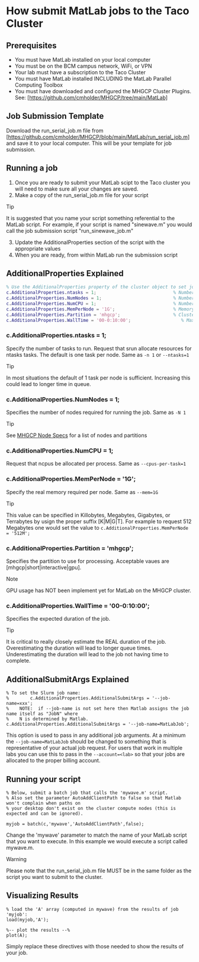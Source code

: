 # How submit MatLab jobs to the Taco Cluster

## Prerequisites
- You must have MatLab installed on your local computer
- You must be on the BCM campus network, WiFi, or VPN
- Your lab must have a subscription to the Taco Cluster
- You must have MatLab installed INCLUDING the MatLab Parallel Computing Toolbox
- You must have downloaded and configured the MHGCP Cluster Plugins. See: [https://github.com/cmholder/MHGCP/tree/main/MatLab]

## Job Submission Template
Download the run_serial_job.m file from [https://github.com/cmholder/MHGCP/blob/main/MatLab/run_serial_job.m] and save it to your local computer.  This will be your template for job submission.

## Running a job
1. Once you are ready to submit your MatLab scipt to the Taco cluster you will need to make sure all your changes are saved.
2. Make a copy of the run_serial_job.m file for your script
> [!TIP]
> It is suggested that you name your script something referential to the MatLab script.  For example, if your script is named "sinewave.m" you would call the job submission script "run_sinewave_job.m"
3. Update the AdditionalProperties section of the script with the appropriate values
4. When you are ready, from within MatLab run the submission script


## AdditionalProperties Explained
```MATLAB
% Use the AdditionalProperties property of the cluster object to set job specific details:
c.AdditionalProperties.ntasks = 1;                             % Number of Tasks
c.AdditionalProperties.NumNodes = 1;                           % Number of nodes requested 
c.AdditionalProperties.NumCPU = 1;                             % Number of CPU per Process
c.AdditionalProperties.MemPerNode = '1G';                      % Memory per Node Units are (K|M|G|T)
c.AdditionalProperties.Partition = 'mhgcp';                    % Cluster partition (mhgcp|interactive|short|gpu)
c.AdditionalProperties.WallTime = '00-0:10:00';                   % Max wall time DD-HH:MM:SS
```

### c.AdditionalProperties.ntasks = 1;
Specify the number of tasks to run. Request that srun allocate resources for ntasks tasks. The default is one task per node. Same as ```-n 1``` or ```--ntasks=1```
> [!TIP]
> In most situations the default of 1 task per node is sufficient.  Increasing this could lead to longer time in queue.

### c.AdditionalProperties.NumNodes = 1;
Specifies the number of nodes required for running the job.  Same as ```-N 1```
> [!TIP]
> See [MHGCP Node Specs](https://teams.microsoft.com/l/entity/1c256a65-83a6-4b5c-9ccf-78f8afb6f1e8/_djb2_msteams_prefix_2081514502?context=%7B%22channelId%22%3A%2219%3A3544f5831fae42bd9dde9e9d4a420bea%40thread.tacv2%22%7D&tenantId=a83dba53-124d-4d32-88f0-b72889a9e926) for a list of nodes and partitions

### c.AdditionalProperties.NumCPU = 1;
Request that ncpus be allocated per process. Same as ```--cpus-per-task=1```

### c.AdditionalProperties.MemPerNode = '1G';
Specify the real memory required per node.  Same as ```--mem=1G```
> [!TIP]
> This value can be specified in Killobytes, Megabytes, Gigabytes, or Terrabytes by usign the proper suffix [K|M|G|T].  For example to request 512 Megabytes one would set the value to ```c.AdditionalProperties.MemPerNode = '512M';```

### c.AdditionalProperties.Partition = 'mhgcp';
Specifies the partition to use for processing.  Acceptable vaues are [mhgcp|short|interactive|gpu].
> [!NOTE]
> GPU usage has NOT been implement yet for MatLab on the MHGCP cluster.

### c.AdditionalProperties.WallTime = '00-0:10:00';
Specifies the expected duration of the job.
> [!TIP]
> It is critical to really closely estimate the REAL duration of the job.  Overestimating the duration will lead to longer queue times.  Underestimating the duration will lead to the job not having time to complete.

## AdditionalSubmitArgs Explained
```
% To set the Slurm job name:
%        c.AdditionalProperties.AdditionalSubmitArgs = '--job-name=xxx';
%    NOTE:  if --job-name is not set here then Matlab assigns the job name itself as "JobN" where
%    N is determined by Matlab.
c.AdditionalProperties.AdditionalSubmitArgs = '--job-name=MatLabJob';
```
This option is used to pass in any additional job arguments.  At a minimum the ```--job-name=MatLabJob``` should be changed to something that is representative of your actual job request.  For users that work in multiple labs you can use this to pass in the ```--account=<lab>``` so that your jobs are allocated to the proper billing account.

## Running your script
```
% Below, submit a batch job that calls the 'mywave.m' script.
% Also set the parameter AutoAddClientPath to false so that Matlab won't complain when paths on 
% your desktop don't exist on the cluster compute nodes (this is expected and can be ignored).

myjob = batch(c,'mywave','AutoAddClientPath',false);
```
Change the 'mywave' parameter to match the name of your MatLab script that you want to execute.  In this example we would execute a script called mywave.m.
> [!WARNING]
> Please note that the run_serial_job.m file MUST be in the same folder as the script you want to submit to the cluster.

## Visualizing Results
```
% load the 'A' array (computed in mywave) from the results of job 'myjob':
load(myjob,'A');

%-- plot the results --%
plot(A);
```
Simply replace these directives with those needed to show the results of your job.


